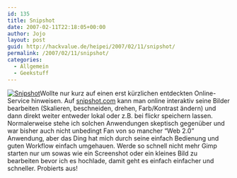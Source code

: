 ```yaml
---
id: 135
title: Snipshot
date: 2007-02-11T22:18:05+00:00
author: Jojo
layout: post
guid: http://hackvalue.de/heipei/2007/02/11/snipshot/
permalink: /2007/02/11/snipshot/
categories:
  - Allgemein
  - Geekstuff
---
```

[<img src="/weblog/snipshot.png" alt="Snipshot" class="alignleft" />](http://snipshot.com/)Wollte nur kurz auf einen erst kürzlichen entdeckten Online-Service hinweisen. Auf [snipshot.com](http://snipshot.com/) kann man online interaktiv seine Bilder bearbeiten (Skalieren, beschneiden, drehen, Farb/Kontrast ändern) und dann direkt weiter entweder lokal oder z.B. bei flickr speichern lassen. Normalerweise stehe ich solchen Anwendungen skeptisch gegenüber und war bisher auch nicht unbedingt Fan von so mancher &#8220;Web 2.0&#8221; Anwendung, aber das Ding hat mich durch seine einfach Bedienung und guten Workflow einfach umgehauen. Werde so schnell nicht mehr Gimp starten nur um sowas wie ein Screenshot oder ein kleines Bild zu bearbeiten bevor ich es hochlade, damit geht es einfach einfacher und schneller. Probierts aus!